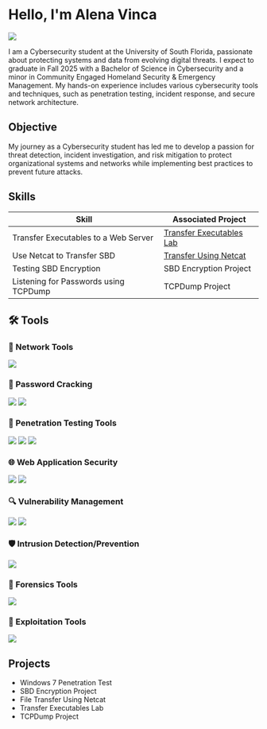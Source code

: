 # Hello, I'm Alena Vinca
<a href="https://linkedin.com/in/alena-vinca"><img src="https://img.shields.io/badge/-LinkedIn-0072b1?&style=for-the-badge&logo=linkedin&logoColor=white" /></a>

I am a Cybersecurity student at the University of South Florida, passionate about protecting systems and data from evolving digital threats. I expect to graduate in Fall 2025 with a Bachelor of Science in Cybersecurity and a minor in Community Engaged Homeland Security & Emergency Management. My hands-on experience includes various cybersecurity tools and techniques, such as penetration testing, incident response, and secure network architecture.

## Objective

My journey as a Cybersecurity student has led me to develop a passion for threat detection, incident investigation, and risk mitigation to protect organizational systems and networks while implementing best practices to prevent future attacks.

## Skills

| Skill                                         | Associated Project         |
|-----------------------------------------------|----------------------------|
| Transfer Executables to a Web Server          | <a href="https://github.com/alena-vinca/Transfer-Executables-Lab/tree/main">Transfer Executables Lab</a>   |
| Use Netcat to Transfer SBD                    | <a href="https://github.com/alena-vinca/File-Transfer-Using-Netcat/tree/main">Transfer Using Netcat</a> |
| Testing SBD Encryption                        | SBD Encryption Project     |
| Listening for Passwords using TCPDump         | TCPDump Project            |

## 🛠️ Tools

### 📡 Network Tools
<div>
    <img src="https://img.shields.io/badge/-Wireshark-1679A7?&style=for-the-badge&logo=Wireshark&logoColor=white" />

<div>

### 🔐 Password Cracking

<div>
  <img src="https://img.shields.io/badge/-John_the_Ripper-%23FF0000?style=for-the-badge&logo=JohnTheRipper&logoColor=black" />
  <img src="https://img.shields.io/badge/-Hash_Cat-%23000000?style=for-the-badge&logo=Hash_Cat&logoColor=white" />

  
</div>

### 🧩 Penetration Testing Tools
<div>
    <img src="https://img.shields.io/badge/-Nmap-0078D7?style=for-the-badge&logo=Nmap&logoColor=white" />
    <img src="https://img.shields.io/badge/-Kali_Linux-557C94?style=for-the-badge&logo=Kali-Linux&logoColor=white" />
    <img src="https://img.shields.io/badge/-Metasploit-2F855A?style=for-the-badge&logo=Metasploit&logoColor=white" />
</div>


### 🌐 Web Application Security
<div>
    <img src="https://img.shields.io/badge/-Burp_Suite-FE7A16?style=for-the-badge&logo=Burp-Suite&logoColor=white" />
  <img src="https://img.shields.io/badge/-OWASP_ZAP-007EC6?style=for-the-badge&logo=owasp&logoColor=white" />
</div>

### 🔍 Vulnerability Management
<div>
    <img src="https://img.shields.io/badge/-Nessus-5A9BD4?style=for-the-badge&logo=Nessus&logoColor=white" />
  <img src="https://img.shields.io/badge/-OpenVAS-008000?style=for-the-badge&logo=security&logoColor=white" />
</div>

### 🛡️ Intrusion Detection/Prevention
<div>
    <img src="https://img.shields.io/badge/-Snort-E75480?style=for-the-badge&logo=Snort&logoColor=white" />
</div>

### 🧪 Forensics Tools
<div>
   <img src="https://img.shields.io/badge/-Volatility-1A1A1A?style=for-the-badge&logo=gnu-bash&logoColor=white" />
</div>

### 🔧 Exploitation Tools
<div>
  <img src="https://img.shields.io/badge/-SQLmap-FE7A16?style=for-the-badge&logo=sql&logoColor=white" />
</div>

## Projects
- Windows 7 Penetration Test
- SBD Encryption Project
- File Transfer Using Netcat
- Transfer Executables Lab
- TCPDump Project
